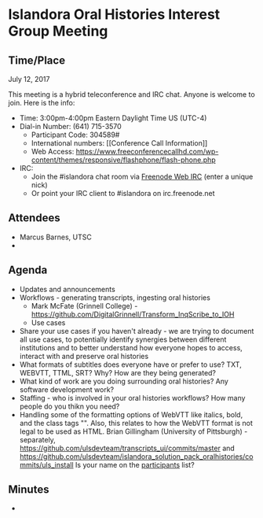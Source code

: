 # Islandora Oral Histories Interest Group Meeting

## Time/Place

July 12, 2017

This meeting is a hybrid teleconference and IRC chat. Anyone is welcome to join. Here is the info:
* Time: 3:00pm-4:00pm Eastern Daylight Time US (UTC-4)
* Dial-in Number: (641) 715-3570
  * Participant Code: 304589#
  * International numbers: [[Conference Call Information]]
  * Web Access: https://www.freeconferencecallhd.com/wp-content/themes/responsive/flashphone/flash-phone.php
* IRC:
  * Join the #islandora chat room via [Freenode Web IRC](http://webchat.freenode.net/) (enter a unique nick)
  * Or point your IRC client to #islandora on irc.freenode.net


## Attendees
* Marcus Barnes, UTSC
* 

## Agenda
* Updates and announcements
* Workflows - generating transcripts, ingesting oral histories
   * Mark McFate (Grinnell College) - https://github.com/DigitalGrinnell/Transform_InqScribe_to_IOH
   * Use cases
* Share your use cases if you haven't already - we are trying to document all use cases, to potentially identify synergies between different institutions and to better understand how everyone hopes to access, interact with and preserve oral histories
* What formats of subtitles does everyone have or prefer to use? TXT, WEBVTT, TTML, SRT? Why? How are they being generated?
* What kind of work are you doing surrounding oral histories? Any software development work?
* Staffing - who is involved in your oral histories workflows? How many people do you thikn you need?
* Handling some of the formatting options of WebVTT like italics, bold, and the class tags "<c>".  Also, this relates to how the WebVTT format is not legal to be used as HTML.  Brian Gillingham (University of Pittsburgh) - separately, https://github.com/ulsdevteam/transcripts_ui/commits/master and https://github.com/ulsdevteam/islandora_solution_pack_oralhistories/commits/uls_install
Is your name on the [participants](https://github.com/islandora-interest-groups/Islandora-Oral-Histories-Interest-Group#participants) list?   

## Minutes
*
